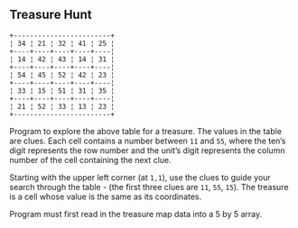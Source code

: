 ## Treasure Hunt
```
+------------------------+
¦ 34 ¦ 21 ¦ 32 ¦ 41 ¦ 25 ¦
+----+----+----+----+----¦
¦ 14 ¦ 42 ¦ 43 ¦ 14 ¦ 31 ¦
+----+----+----+----+----¦
¦ 54 ¦ 45 ¦ 52 ¦ 42 ¦ 23 ¦
+----+----+----+----+----¦
¦ 33 ¦ 15 ¦ 51 ¦ 31 ¦ 35 ¦
+----+----+----+----+----¦
¦ 21 ¦ 52 ¦ 33 ¦ 13 ¦ 23 ¦
+------------------------+
```
Program to explore the above table for a treasure. 
The values in the table are clues. Each cell contains a number between `11` and `55`, 
where the ten’s digit represents the row number and the unit’s digit represents the column number 
of the cell containing the next clue.

Starting with the upper left corner (at `1,1`), use the 
clues to guide your search through the table - (the first three clues are `11`, `55`, `15`). 
The treasure is a cell whose value is the same as its coordinates.
 
Program must first read in the treasure map data into a 5 by 5 array.